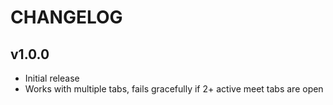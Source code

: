 # CHANGELOG

## v1.0.0
- Initial release
- Works with multiple tabs, fails gracefully if 2+ active meet tabs are open

